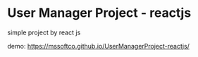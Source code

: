 # User Manager Project - reactjs
simple project by react js

demo: https://mssoftco.github.io/UserManagerProject-reactjs/
